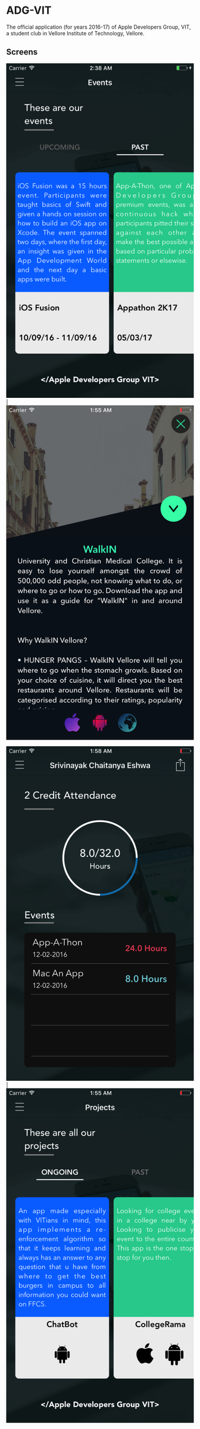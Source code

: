 # ADG-VIT

The official application (for years 2016-17) of Apple Developers Group, VIT, a student club in Vellore Institute of Technology, Vellore.

## Screens

<img src="https://github.com/eshwavin/ADG-VIT/blob/master/Screens/SS1.png">|<img src="https://github.com/eshwavin/ADG-VIT/blob/master/Screens/SS2.png">

<img src="https://github.com/eshwavin/ADG-VIT/blob/master/Screens/SS3.png">|<img src="https://github.com/eshwavin/ADG-VIT/blob/master/Screens/SS4.png">
